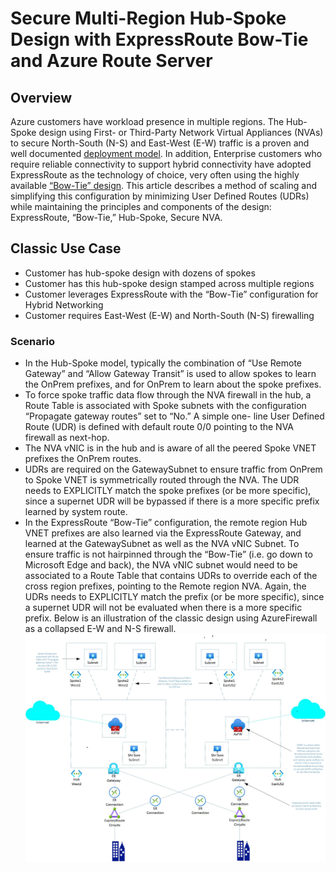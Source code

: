# Secure Multi-Region Hub-Spoke Design with ExpressRoute Bow-Tie and Azure Route Server
## Overview
Azure customers have workload presence in multiple regions.  The Hub-Spoke design using First- or Third-Party Network Virtual Appliances (NVAs) to secure North-South (N-S) and East-West (E-W) traffic is a proven and well documented [deployment model](https://docs.microsoft.com/en-us/azure/cloud-adoption-framework/ready/azure-best-practices/hub-spoke-network-topology).  In addition, Enterprise customers who require reliable connectivity to support hybrid connectivity have adopted ExpressRoute as the technology of choice, very often using the highly available [“Bow-Tie” design](https://docs.microsoft.com/en-us/azure/expressroute/designing-for-disaster-recovery-with-expressroute-privatepeering#large-distributed-enterprise-network). This article describes a method of scaling and simplifying this configuration by minimizing User Defined Routes (UDRs) while maintaining the principles and components of the design: ExpressRoute, “Bow-Tie,” Hub-Spoke, Secure NVA.
## Classic Use Case
-	Customer has hub-spoke design with dozens of spokes
-	Customer has this hub-spoke design stamped across multiple regions
-	Customer leverages ExpressRoute with the “Bow-Tie” configuration for Hybrid Networking
-	Customer requires East-West (E-W) and North-South (N-S) firewalling
### Scenario
-	In the Hub-Spoke model, typically the combination of “Use Remote Gateway” and “Allow Gateway Transit” is used to allow spokes to learn the OnPrem prefixes, and for OnPrem to learn about the spoke prefixes.  
-	To force spoke traffic data flow through the NVA firewall in the hub, a Route Table is associated with Spoke subnets with the configuration “Propagate gateway routes” set to “No.”  A simple one- line User Defined Route (UDR) is defined with default route 0/0 pointing to the NVA firewall as next-hop.
-	The NVA vNIC is in the hub and is aware of all the peered Spoke VNET prefixes the OnPrem routes. 
-	UDRs are required on the GatewaySubnet to ensure traffic from OnPrem to Spoke VNET is symmetrically routed through the NVA. The UDR needs to EXPLICITLY match the spoke prefixes (or be more specific), since a supernet UDR will be bypassed if there is a more specific prefix learned by system route.
-	In the ExpressRoute “Bow-Tie” configuration, the remote region Hub VNET prefixes are also learned via the ExpressRoute Gateway, and learned at the GatewaySubnet as well as the NVA vNIC Subnet.  To ensure traffic is not hairpinned through the “Bow-Tie” (i.e. go down to Microsoft Edge and back), the NVA vNIC subnet would need to be associated to a Route Table that contains UDRs to override each of the cross region prefixes, pointing to the Remote region NVA.  Again, the UDRs needs to EXPLICITLY match the prefix (or be more specific), since a supernet UDR will not be evaluated when there is a more specific prefix.
Below is an illustration of the classic design using AzureFirewall as a collapsed E-W and N-S firewall.
![Classic](/Diagrams/1-classic.jpg)
